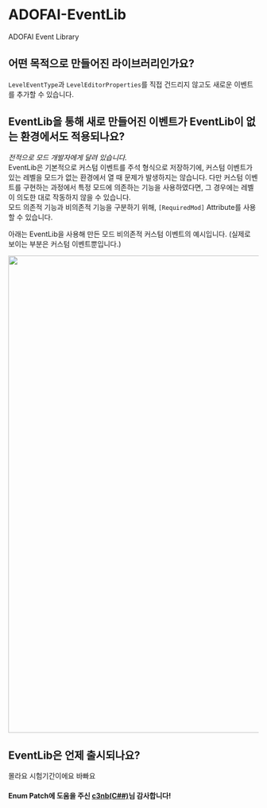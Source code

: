 # ADOFAI-EventLib
ADOFAI Event Library

## 어떤 목적으로 만들어진 라이브러리인가요?
`LevelEventType`과 `LevelEditorProperties`를 직접 건드리지 않고도 새로운 이벤트를 추가할 수 있습니다.

## EventLib을 통해 새로 만들어진 이벤트가 EventLib이 없는 환경에서도 적용되나요?
_전적으로 모드 개발자에게 달려 있습니다._<br>
EventLib은 기본적으로 커스텀 이벤트를 주석 형식으로 저장하기에, 커스텀 이벤트가 있는 레벨을 모드가 없는 환경에서 열 때 문제가 발생하지는 않습니다. 다만 커스텀 이벤트를 구현하는 과정에서 특정 모드에 의존하는 기능을 사용하였다면, 그 경우에는 레벨이 의도한 대로 작동하지 않을 수 있습니다. <br>
모드 의존적 기능과 비의존적 기능을 구분하기 위해, `[RequiredMod]` Attribute를 사용할 수 있습니다.

아래는 EventLib을 사용해 만든 모드 비의존적 커스텀 이벤트의 예시입니다. (실제로 보이는 부분은 커스텀 이벤트뿐입니다.)

<img width="960px" src="https://github.com/papertoy1127/ADOFAI-EventLib/assets/46876705/c8426d10-ce06-412c-b75d-11c87395c0c5"/>

## EventLib은 언제 출시되나요?
몰라요 시험기간이에요 바빠요

#### Enum Patch에 도움을 주신 [c3nb(C##)](https://github.com/c3nb)님 감사합니다!
